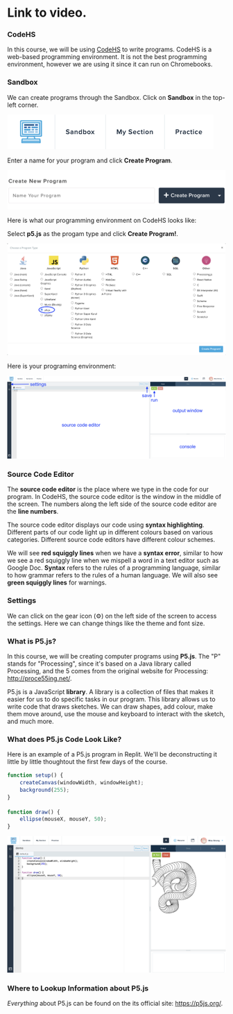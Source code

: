# Link to video.

### CodeHS

In this course, we will be using [CodeHS](http://codehs.com) to write programs. CodeHS is a web-based programming environment. It is not the best programming environment, however we are using it since it can run on Chromebooks.

### Sandbox

We can create programs through the Sandbox. Click on **Sandbox** in the top-left corner.

![](../../Images/sandbox_button.png)

Enter a name for your program and click **Create Program**.

![](../../Images/create_new_program.png)

Here is what our programming environment on CodeHS looks like:

Select **p5.js** as the progam type and click **Create Program!**.

![](../../Images/select_program_type.png)

Here is your programing environment:

![](../../Images/demo_labelled.png)

### Source Code Editor

The **source code editor** is the place where we type in the code for our program. In CodeHS, the source code editor is the window in the middle of the screen. The numbers along the left side of the source code editor are the **line numbers**.

The source code editor displays our code using **syntax highlighting**. Different parts of our code light up in different colours based on various categories. Different source code editors have different colour schemes.

We will see **red squiggly lines** when we have a **syntax error**, similar to how we see a red squiggly line when we mispell a word in a text editor such as Google Doc. **Syntax** refers to the rules of a programming language, similar to how grammar refers to the rules of a human language. We will also see **green squiggly lines** for warnings.

### Settings

We can click on the gear icon (⚙️) on the left side of the screen to access the settings. Here we can change things like the theme and font size.

### What is P5.js?

In this course, we will be creating computer programs using **P5.js**. The "P" stands for "Processing", since it's based on a Java library called Processing, and the 5 comes from the original website for Processing: http://proce55ing.net/.

P5.js is a JavaScript **library**. A library is a collection of files that makes it easier for us to do specific tasks in our program. This library allows us to write code that draws sketches. We can draw shapes, add colour, make them move around, use the mouse and keyboard to interact with the sketch, and much more.

### What does P5.js Code Look Like?

Here is an example of a P5.js program in Replit. We'll be deconstructing it little by little thoughtout the first few days of the course.

```javascript
function setup() {
    createCanvas(windowWidth, windowHeight);
    background(255);
}

function draw() {
    ellipse(mouseX, mouseY, 50);
}
```

![](../../Images/default_circle_example.png)

### Where to Lookup Information about P5.js

*Everything* about P5.js can be found on the its official site: https://p5js.org/.
